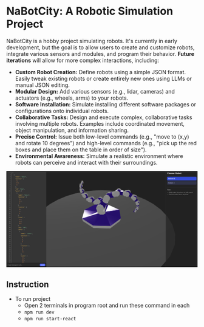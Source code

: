 # NaBotCity: A Robotic Simulation Project

NaBotCity is a hobby project simulating robots. It's currently in early development, but the goal is to allow users to create and customize robots, integrate various sensors and modules, and program their behavior. **Future iterations** will allow for more complex interactions, including:

* **Custom Robot Creation:** Define robots using a simple JSON format. Easily tweak existing robots or create entirely new ones using LLMs or manual JSON editing.
* **Modular Design:**  Add various sensors (e.g., lidar, cameras) and actuators (e.g., wheels, arms) to your robots.
* **Software Installation:**  Simulate installing different software packages or configurations onto individual robots.
* **Collaborative Tasks:**  Design and execute complex, collaborative tasks involving multiple robots.  Examples include coordinated movement, object manipulation, and information sharing.
* **Precise Control:** Issue both low-level commands (e.g., "move to (x,y) and rotate 10 degrees") and high-level commands (e.g., "pick up the red boxes and place them on the table in order of size").
* **Environmental Awareness:** Simulate a realistic environment where robots can perceive and interact with their surroundings.



![](./Documents/Screenshots/V6.png)




## Instruction
- To run project
    - Open 2 terminals in program root and run these command in each
    - `npm run dev`
    - `npm run start-react`

